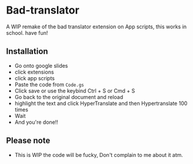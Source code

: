 # Bad-translator
A WIP remake of the bad translator extension on App scripts, this works in school. have fun!

## Installation

 - Go onto google slides
 - click extensions
 - click app scripts
 - Paste the code from ```Code.gs```
 - Click save or use the keybind Ctrl + S or Cmd + S
 - Go back to the original document and reload
 - highlight the text and click HyperTranslate and then Hypertranslate 100 times
 - Wait
 - And you're done!!

## Please note

 - This is WIP the code will be fucky, Don't complain to me about it atm.
